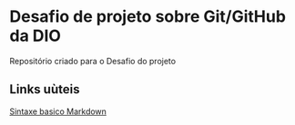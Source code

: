 # Desafio de projeto sobre Git/GitHub da DIO
Repositório criado para o Desafio do projeto

## Links uùteis
[Sintaxe basico Markdown](markdownguide.org/basic-syntax/)
